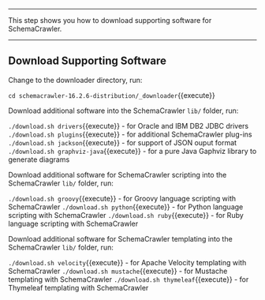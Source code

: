 -----

This step shows you how to download supporting software for SchemaCrawler.

-----

## Download Supporting Software

Change to the downloader directory, run:

`cd schemacrawler-16.2.6-distribution/_downloader`{{execute}}

Download additional software into the SchemaCrawler `lib/` folder, run:

`./download.sh drivers`{{execute}} - for Oracle and IBM DB2 JDBC drivers  
`./download.sh plugins`{{execute}} - for additional SchemaCrawler plug-ins  
`./download.sh jackson`{{execute}} - for support of JSON ouput format 
`./download.sh graphviz-java`{{execute}} - for a pure Java Gaphviz library to generate diagrams

Download additional software for SchemaCrawler scripting into the SchemaCrawler `lib/` folder, run:

`./download.sh groovy`{{execute}} - for Groovy language scripting with SchemaCrawler
`./download.sh python`{{execute}} - for Python language scripting with SchemaCrawler
`./download.sh ruby`{{execute}} - for Ruby language scripting with SchemaCrawler

Download additional software for SchemaCrawler templating into the SchemaCrawler `lib/` folder, run:

`./download.sh velocity`{{execute}} - for Apache Velocity templating with SchemaCrawler
`./download.sh mustache`{{execute}} - for Mustache templating with SchemaCrawler
`./download.sh thymeleaf`{{execute}} - for Thymeleaf templating with SchemaCrawler
